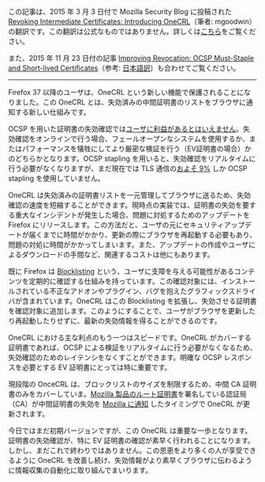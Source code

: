 この記事は、2015 年 3 月 3 日付で Mozilla Security Blog に投稿された [Revoking Intermediate Certificates: Introducing OneCRL](https://blog.mozilla.org/security/2015/03/03/revoking-intermediate-certificates-introducing-onecrl/)（筆者: mgoodwin）の翻訳です。この翻訳は公式なものではありません。詳しくは[こちら](http://mozsec-jp.hatenablog.jp/entry/2015/09/11/025027)をご覧ください。

また、2015 年 11 月 23 日付の記事 [Improving Revocation: OCSP Must-Staple and Short-lived Certificates](https://blog.mozilla.org/security/2015/11/23/improving-revocation-ocsp-must-staple-and-short-lived-certificates/)（参考: [日本語訳](http://mozsec-jp.hatenablog.jp/entry/2015/11/24/171255)）も合わせてご覧ください。

*****

Firefox 37 以降のユーザは、OneCRL という新しい機能で保護されることになりました。この OneCRL とは、失効済みの中間証明書のリストをブラウザに通知する新しい仕組みです。

OCSP を用いた証明書の失効確認では[ユーザに利益があるとはいえません](https://www.imperialviolet.org/2014/04/19/revchecking.html)。失効確認をオンラインで行う場合、フェールオープンなシステムを使用するか、またはパフォーマンスを犠牲にしてより厳密な検証を行う（EV証明書の場合）かのどちらかとなります。OCSP stapling を用いると、失効確認をリアルタイムに行う必要がなくなりますが、まだ現在では TLS 通信の[およそ 9%](http://mzl.la/1CxQ8CL) しか OCSP stapling を使用していません。

OneCRL は失効済みの証明書リストを一元管理してブラウザに送るため、失効確認の速度を短縮することができます。現時点の実装では、証明書の失効を要する重大なインシデントが発生した場合、問題に対処するためのアップデートを Firefox にリリースします。この方法だと、ユーザの元にセキュリティアップデートが届くまでに時間がかかり、更新の際にブラウザを再起動する必要もあり、問題の対処に時間がかかってしまいます。また、アップデートの作成やユーザによるダウンロードの手間など、関連するコストは他にもあります。

既に Firefox は [Blocklisting](https://wiki.mozilla.org/Blocklisting) という、ユーザに支障を与える可能性があるコンテンツを定期的に確認する仕組みを持っています。この確認対象には、インストールされている不正なアドオンやプラグイン、バグを抱えたグラフィックスドライバが含まれています。OneCRL はこの Blocklisting を拡張し、失効させる証明書を確認対象に追加します。このようにすることで、ユーザがブラウザを更新したり再起動したりせずに、最新の失効情報を得ることができるのです。

OneCRL における主な利点のもう一つはスピードです。OneCRL がカバーする証明書であれば、OCSP による検証をリアルタイムに行う必要がなくなるため、失効確認のためのレイテンシをなくすことができます。明確な OCSP レスポンスを必要とする EV 証明書にとっては特に重要です。

現段階の OnceCRL は、ブロックリストのサイズを制限するため、中間 CA 証明書のみをカバーしていま。[Mozilla 製品のルート証明書](https://wiki.mozilla.org/CA:IncludedCAs)を署名している認証局（CA）が中間証明書の失効を [Mozilla に通知](https://wiki.mozilla.org/CA:ImprovingRevocation#Preload_Revocations_of_Intermediate_CA_Certificates) したタイミングで OneCRL が更新されます。

今日ではまだ初期バージョンですが、この OneCRL は重要な一歩となります。証明書の失効確認が、特に EV 証明書の確認が素早く行われることになります。しかし、まだこれで終わりではありません。この恩恵をより多くの人が享受できるように OneCRL を改善し続け、失効情報がより素早くブラウザに伝わるように情報収集の自動化に取り組んでまいります。
